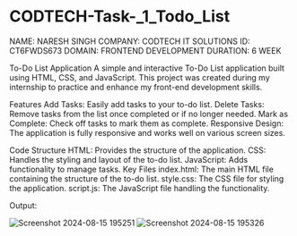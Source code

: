 
# CODTECH-Task-_1_Todo_List

NAME:     NARESH SINGH
COMPANY:  CODTECH IT  SOLUTIONS 
ID:       CT6FWDS673
DOMAIN:   FRONTEND  DEVELOPMENT
DURATION: 6 WEEK


To-Do List Application
A simple and interactive To-Do List application built using HTML, CSS, and JavaScript. This project was created during my internship to practice and enhance my front-end development skills.

Features
Add Tasks: Easily add tasks to your to-do list.
Delete Tasks: Remove tasks from the list once completed or if no longer needed.
Mark as Complete: Check off tasks to mark them as complete.
Responsive Design: The application is fully responsive and works well on various screen sizes.

Code Structure
HTML: Provides the structure of the application.
CSS: Handles the styling and layout of the to-do list.
JavaScript: Adds functionality to manage tasks.
Key Files
index.html: The main HTML file containing the structure of the to-do list.
style.css: The CSS file for styling the application.
script.js: The JavaScript file handling the functionality.

Output:


![Screenshot 2024-08-15 195251](https://github.com/user-attachments/assets/3cb86e80-c93d-4780-b4d5-73e6cd686cb2)
![Screenshot 2024-08-15 195326](https://github.com/user-attachments/assets/2b48589d-b669-4f5a-93ba-a1c5316fb47d)



